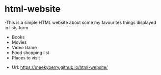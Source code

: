 # html-website

-This is a simple HTML website about some my favourites things displayed in lists form
* Books
* Movies
* Video Game
* Food shopping list
* Places to visit

- Url: https://meekyberry.github.io/html-website/
